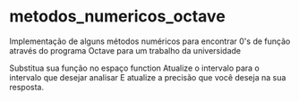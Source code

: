 # metodos_numericos_octave
Implementação de alguns métodos numéricos para encontrar 
0's de função através do programa Octave
para um trabalho da universidade

Substitua sua função no espaço function
Atualize o intervalo para o intervalo que desejar analisar
E atualize a precisão que você deseja na sua resposta.
